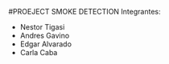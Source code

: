 #PROEJECT SMOKE DETECTION
Integrantes: 
 - Nestor Tigasi
 - Andres Gavino
 - Edgar Alvarado
 - Carla Caba